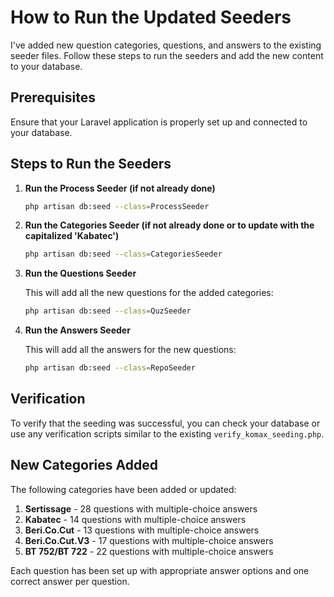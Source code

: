 # How to Run the Updated Seeders

I've added new question categories, questions, and answers to the existing seeder files. Follow these steps to run the seeders and add the new content to your database.

## Prerequisites

Ensure that your Laravel application is properly set up and connected to your database.

## Steps to Run the Seeders

1. **Run the Process Seeder (if not already done)**

   ```bash
   php artisan db:seed --class=ProcessSeeder
   ```

2. **Run the Categories Seeder (if not already done or to update with the capitalized 'Kabatec')**

   ```bash
   php artisan db:seed --class=CategoriesSeeder
   ```

3. **Run the Questions Seeder**

   This will add all the new questions for the added categories:

   ```bash
   php artisan db:seed --class=QuzSeeder
   ```

4. **Run the Answers Seeder**

   This will add all the answers for the new questions:

   ```bash
   php artisan db:seed --class=RepoSeeder
   ```

## Verification

To verify that the seeding was successful, you can check your database or use any verification scripts similar to the existing `verify_komax_seeding.php`.

## New Categories Added

The following categories have been added or updated:

1. **Sertissage** - 28 questions with multiple-choice answers
2. **Kabatec** - 14 questions with multiple-choice answers
3. **Beri.Co.Cut** - 13 questions with multiple-choice answers
4. **Beri.Co.Cut.V3** - 17 questions with multiple-choice answers
5. **BT 752/BT 722** - 22 questions with multiple-choice answers

Each question has been set up with appropriate answer options and one correct answer per question.
